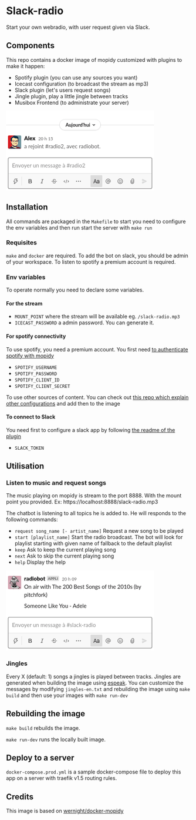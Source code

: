 # Slack-radio

Start your own webradio, with user request given via Slack.

## Components

This repo contains a docker image of mopidy customized with plugins to make it happen:
 - Spotify plugin (you can use any sources you want)
 - Icecast configuration (to broadcast the stream as mp3)
 - Slack plugin (let's users request songs)
 - Jingle plugin, play a little jingle between tracks
 - Musibox Frontend (to administrate your server)

![](docs/start.gif)

## Installation

All commands are packaged in the `Makefile` to start you need to configure the env variables and then run start the server with `make run`

### Requisites

`make` and `docker` are required. 
To add the bot on slack, you should be admin of your workspace. 
To listen to spotify a premium account is required.

### Env variables

To operate normally you need to declare some variables.

#### For the stream 

 - `MOUNT_POINT` where the stream will be available eg. `/slack-radio.mp3` 
 - `ICECAST_PASSWORD` a admin password. You can generate it.

#### For spotify connectivity

To use spotify, you need a premium account. You first need [to authenticate spotify with mopidy](https://mopidy.com/ext/spotify/)
 - `SPOTIFY_USERNAME`
 - `SPOTIFY_PASSWORD`
 - `SPOTIFY_CLIENT_ID`
 - `SPOTIFY_CLIENT_SECRET`

To use other sources of content. You can check out [this repo which explain other configurations](https://github.com/wernight/docker-mopidy) and add then to the image

#### To connect to Slack

You need first to configure a slack app by following [the readme of the plugin](https://github.com/ablanchard/mopidy-slack)
 - `SLACK_TOKEN`

## Utilisation

### Listen to music and request songs

The music playing on mopidy is stream to the port 8888. With the mount point you provided. Ex: https://localhost:8888/slack-radio.mp3

The chatbot is listening to all topics he is added to. He will responds to the following commands:
 - `request song_name [- artist_name]` Request a new song to be played
 - `start [playlist_name]` Start the radio broadcast. The bot will look for playlist starting with given name of fallback to the default playlist
 - `keep` Ask to keep the current playing song
 - `next` Ask to skip the current playing song
 - `help` Display the help

![](docs/request.gif)

### Jingles

Every X (default: 1) songs a jingles is played between tracks. Jingles are generated when building the image using [espeak](http://espeak.sourceforge.net). You can customize the messages by modifying `jingles-en.txt` and rebuilding the image using `make build` and then use your images with `make run-dev`

## Rebuilding the image

`make build` rebuilds the image.

`make run-dev` runs the locally built image.

## Deploy to a server

`docker-compose.prod.yml` is a sample docker-compose file to deploy this app on a server with traefik v1.5 routing rules.

## Credits

This image is based on [wernight/docker-mopidy](https://github.com/wernight/docker-mopidy)